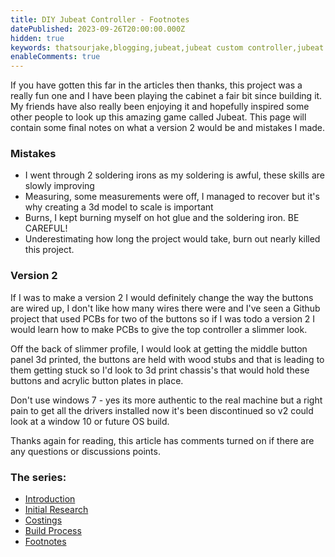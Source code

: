 ```yaml
---
title: DIY Jubeat Controller - Footnotes
datePublished: 2023-09-26T20:00:00.000Z
hidden: true
keywords: thatsourjake,blogging,jubeat,jubeat custom controller,jubeat diy,youbeat controller
enableComments: true
---
```

If you have gotten this far in the articles then thanks, this project was a really fun one and I have been playing the cabinet a fair bit since building it. My friends have also really been enjoying it and hopefully inspired some other people to look up this amazing game called Jubeat. This page will contain some final notes on what a version 2 would be and mistakes I made.

### Mistakes
- I went through 2 soldering irons as my soldering is awful, these skills are slowly improving
- Measuring, some measurements were off, I managed to recover but it's why creating a 3d model to scale is important
- Burns, I kept burning myself on hot glue and the soldering iron. BE CAREFUL!
- Underestimating how long the project would take, burn out nearly killed this project.

### Version 2
If I was to make a version 2 I would definitely change the way the buttons are wired up, I don't like how many wires there were and I've seen a Github project that used PCBs for two of the buttons so if I was todo a version 2 I would learn how to make PCBs to give the top controller a slimmer look.

Off the back of slimmer profile, I would look at getting the middle button panel 3d printed, the buttons are held with wood stubs and that is leading to them getting stuck so I'd look to 3d print chassis's that would hold these buttons and acrylic button plates in place.

Don't use windows 7 - yes its more authentic to the real machine but a right pain to get all the drivers installed now it's been discontinued so v2 could look at a window 10 or future OS build.

Thanks again for reading, this article has comments turned on if there are any questions or discussions points.

### The series:
- [Introduction](.)
- [Initial Research](./initial-research)
- [Costings](./costings)
- [Build Process](./build-process)
- <ins>Footnotes</ins>
